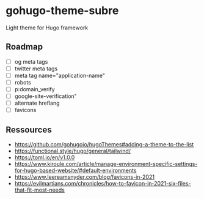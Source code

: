# gohugo-theme-subre

Light theme for Hugo framework

## Roadmap

- [ ] og meta tags
- [ ] twitter meta tags
- [ ] meta tag name="application-name"
- [ ] robots
- [ ] p:domain_verify
- [ ] google-site-verification"
- [ ] alternate hreflang
- [ ] favicons

## Ressources

- https://github.com/gohugoio/hugoThemes#adding-a-theme-to-the-list
- https://functional.style/hugo/general/tailwind/
- https://toml.io/en/v1.0.0
- https://www.kiroule.com/article/manage-environment-specific-settings-for-hugo-based-website/#default-environments
- https://www.leereamsnyder.com/blog/favicons-in-2021
- https://evilmartians.com/chronicles/how-to-favicon-in-2021-six-files-that-fit-most-needs
